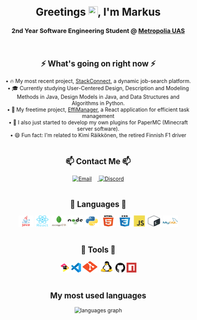 <div align="center" style="display: inline_block"><br>
  <h1>Greetings <img src="https://media.giphy.com/media/hvRJCLFzcasrR4ia7z/giphy.gif" width="25px" height="25px">, I'm Markus</h1>
  <h3>2nd Year Software Engineering Student @ <a href="https://www.metropolia.fi/en">Metropolia UAS</a></h3>

<br>

<div align="center" style="display: inline_block">
  <h2>⚡️ What's going on right now ⚡️</h2>
    • 🔥 My most recent project, <a href="https://stackconnect.onrender.com/">StackConnect</a>, a dynamic job-search platform. <br>
    • 🎓 Currently studying User-Centered Design, Description and Modeling Methods in Java, Design Models in Java, and Data Structures and Algorithms in Python. <br>
    • 🌱 My freetime project, <a href="https://github.com/MakeLord95/EffiManager">EffiManager</a>, a React application for efficient task management <br>
    • 🧱 I also just started to develop my own plugins for PaperMC (Minecraft server software). <br>
    • 😄 Fun fact: I'm related to Kimi Räikkönen, the retired Finnish F1 driver 
</div>

<br>

<div align="center">
  <h2>📫 Contact Me 📫</h2>
  <a href="mailto:juhani.markus@gmail.com">
    <img src="https://user-images.githubusercontent.com/1412131/58957746-8d342500-87a1-11e9-9c34-4c757712bd27.png" alt="Email" height="40px" width="40px" style="margin-right: 15px;">
  </a>
  <a href="https://discordapp.com/users/221537249995522048">
    <img src="https://assets-global.website-files.com/6257adef93867e50d84d30e2/636e0a6a49cf127bf92de1e2_icon_clyde_blurple_RGB.png" alt="Discord" height="35px" width="auto">
  </a>
</div>

<br>

<h2 align="center">🐋 Languages 🐋</h2> 
<div align="center">
  <img alt="Java" src="https://github.com/devicons/devicon/blob/master/icons/java/java-original-wordmark.svg" height="30px" width="40px">
  <img alt="React" src="https://raw.githubusercontent.com/devicons/devicon/master/icons/react/react-original-wordmark.svg" height="30px" width="40px">
  <img alt="MongoDB" src="https://raw.githubusercontent.com/devicons/devicon/master/icons/mongodb/mongodb-original-wordmark.svg" height="30px" width="40px">
  <img alt="Node.js" src="https://raw.githubusercontent.com/devicons/devicon/master/icons/nodejs/nodejs-original-wordmark.svg" height="30px" width="40px">
  <img alt="Python" src="https://raw.githubusercontent.com/devicons/devicon/master/icons/python/python-original.svg" height="30px" width="40px">
  <img alt="HTML5" src="https://raw.githubusercontent.com/devicons/devicon/master/icons/html5/html5-original-wordmark.svg" height="30px" width="40px">
  <img alt="CSS3" src="https://raw.githubusercontent.com/devicons/devicon/master/icons/css3/css3-original-wordmark.svg" height="30px" width="40px">
  <img alt="JavaScript" src="https://raw.githubusercontent.com/devicons/devicon/master/icons/javascript/javascript-original.svg" height="30px" width="30px">
  <img alt="Bash" src="https://raw.githubusercontent.com/devicons/devicon/master/icons/bash/bash-original.svg" height="30px" width="40px">
  <img alt="MySQL" src="https://raw.githubusercontent.com/devicons/devicon/master/icons/mysql/mysql-original-wordmark.svg" height="30px" width="40px">
</div>

<br>

<h2 align="center">🔧 Tools 🔧</h2> 
<div align="center">
  <img alt="JetBrains" src="https://github.com/devicons/devicon/blob/master/icons/jetbrains/jetbrains-original.svg" width="26px">
  <img alt="Visual Studio Code" src="https://raw.githubusercontent.com/github/explore/80688e429a7d4ef2fca1e82350fe8e3517d3494d/topics/visual-studio-code/visual-studio-code.png" width="26px">
  <img alt="Git" src="https://raw.githubusercontent.com/devicons/devicon/master/icons/git/git-original.svg" height="30px" width="40px">
  <img alt="Linux" src="https://raw.githubusercontent.com/devicons/devicon/master/icons/linux/linux-original.svg" height="30px" width="40px">
  <img alt="GitHub" src="https://raw.githubusercontent.com/github/explore/78df643247d429f6cc873026c0622819ad797942/topics/github/github.png" width="26px">
  <img alt="npm" src="https://raw.githubusercontent.com/github/explore/80688e429a7d4ef2fca1e82350fe8e3517d3494d/topics/npm/npm.png" width="26px">
</div>

<br>

<h2 align="center"> My most used languages </h2>
<div align="center">
  <img src="https://github-readme-stats.vercel.app/api/top-langs?username=makelord95&locale=en&hide_title=true&layout=compact&card_width=320&langs_count=5&theme=dracula&hide_border=true" height="150" alt="languages graph" />
</div>

</div>
